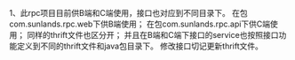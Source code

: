 1、此rpc项目目前供B端和C端使用，接口也对应到不同目录下。
   在包com.sunlands.rpc.web下供B端使用；
   在包com.sunlands.rpc.api下供C端使用；
   同样的thrift文件也区分开；
   并且在B端和C端下接口的service也按照接口功能定义到不同的thrift文件和java包目录下。
   修改接口切记更新thrift文件。
   